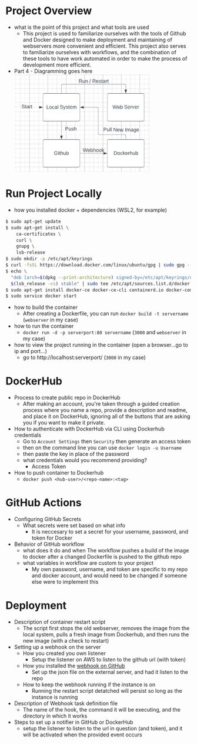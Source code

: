 # Project Overview

- what is the point of this project and what tools are used
	- This project is used to familiarize ourselves with the tools of Github and Docker designed to make deployment and maintaining of webservers more convenient and efficient. This project also serves to familiarize ourselves with workflows, and the combination of these tools to have work automated in order to make the process of development more efficient.
- Part 4 - Diagramming goes here
![Workflow](workflow.png)

# Run Project Locally

- how you installed docker + dependencies (WSL2, for example)
```bash
$ sudo apt-get update
$ sudo apt-get install \
    ca-certificates \
    curl \
    gnupg \
    lsb-release
$ sudo mkdir -p /etc/apt/keyrings
$ curl -fsSL https://download.docker.com/linux/ubuntu/gpg | sudo gpg --dearmor -o /etc/apt/keyrings/docker.gpg
$ echo \
  "deb [arch=$(dpkg --print-architecture) signed-by=/etc/apt/keyrings/docker.gpg] https://download.docker.com/linux/ubuntu \
  $(lsb_release -cs) stable" | sudo tee /etc/apt/sources.list.d/docker.list > /dev/null
$ sudo apt-get install docker-ce docker-ce-cli containerd.io docker-compose-plugin
$ sudo service docker start
```

- how to build the container
	- After creating a Dockerfile, you can run `docker build -t servername` (`webserver` in my case)
- how to run the container
	- `docker run -d -p serverport:80 servername` (`3000` and `webserver` in my case)
- how to view the project running in the container (open a browser...go to ip and port...)
	- go to http://localhost:serverport/ (`3000` in my case)

# DockerHub

- Process to create public repo in DockerHub
	- After making an account, you're taken through a guided creation process where you name a repo, provide a description and readme, and place it on DockerHub, ignoring all of the buttons that are asking you if you want to make it private.
- How to authenticate with DockerHub via CLI using Dockerhub credentials
	- Go to `Account Settings` then `Security` then generate an access token
	- then on the command line you can use `docker login -u Username`
	- then paste the key in place of the password
  - what credentials would you recommend providing?
	- Access Token
- How to push container to Dockerhub
	- `docker push <hub-user>/<repo-name>:<tag>`

# GitHub Actions

- Configuring GitHub Secrets
  - What secrets were set based on what info
	- It is neccesary to set a secret for your username, password, and token for Docker
- Behavior of GitHub workflow
  - what does it do and when
	The workflow pushes a build of the image to docker after a changed Dockerfile is pushed to the github repo
  - what variables in workflow are custom to your project
	- My own password, username, and token are specific to my repo and docker account, and would need to be changed if someone else were to implement this

# Deployment

- Description of container restart script
	- The script first stops the old webserver, removes the image from the local system, pulls a fresh image from Dockerhub, and then runs the new image (with a check to restart)
- Setting up a webhook on the server
  - How you created you own listener
	- Setup the listener on AWS to listen to the github url (with token)
  - How you installed the [webhook on GitHub](https://github.com/adnanh/webhook)
	- Set up the json file on the external server, and had it listen to the repo
  - How to keep the webhook running if the instance is on
	- Running the restart script detatched will persist so long as the instance is running
- Description of Webhook task definition file
	- The name of the hook, the command it will be executing, and the directory in which it works
- Steps to set up a notifier in GitHub or DockerHub
	- setup the listener to listen to the url in question (and token), and it will be activated when the provided event occurs
